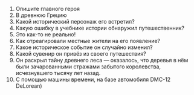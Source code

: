 1. Опишите главного героя
2.  В древнюю Грецию
3. Какой исторический персонаж его встретил?
4. Какую ошибку в учебнике истории обнаружил путешественник?
5. Это как-то не реально!
6. Как отреагировали местные жители на его появление?
7. Какое историческое событие он случайно изменил?
8. Какой сувенир он привёз из своего путешествия?
9. Он раскрыл тайну древнего леса — оказалось, что деревья в нём были зачарованными стражами забытого королевства, исчезнувшего тысячу лет назад.
10. С помощью машины времени, на базе автомобиля DMC-12 DeLorean)
